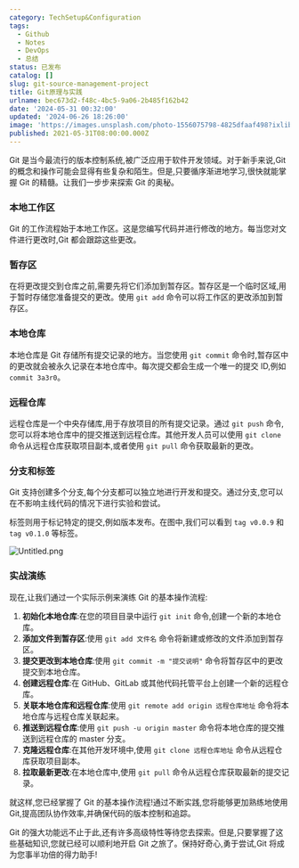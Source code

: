 ```yaml
---
category: TechSetup&Configuration
tags:
  - Github
  - Notes
  - DevOps
  - 总结
status: 已发布
catalog: []
slug: git-source-management-project
title: Git原理与实践
urlname: bec673d2-f48c-4bc5-9a06-2b485f162b42
date: '2024-05-31 00:32:00'
updated: '2024-06-26 18:26:00'
image: 'https://images.unsplash.com/photo-1556075798-4825dfaaf498?ixlib=rb-4.0.3&q=85&fm=jpg&crop=entropy&cs=srgb'
published: 2021-05-31T08:00:00.000Z
---
```


Git 是当今最流行的版本控制系统,被广泛应用于软件开发领域。对于新手来说,Git 的概念和操作可能会显得有些复杂和陌生。但是,只要循序渐进地学习,很快就能掌握 Git 的精髓。让我们一步步来探索 Git 的奥秘。


### 本地工作区


Git 的工作流程始于本地工作区。这是您编写代码并进行修改的地方。每当您对文件进行更改时,Git 都会跟踪这些更改。


### 暂存区


在将更改提交到仓库之前,需要先将它们添加到暂存区。暂存区是一个临时区域,用于暂时存储您准备提交的更改。使用 `git add` 命令可以将工作区的更改添加到暂存区。


### 本地仓库


本地仓库是 Git 存储所有提交记录的地方。当您使用 `git commit` 命令时,暂存区中的更改就会被永久记录在本地仓库中。每次提交都会生成一个唯一的提交 ID,例如 `commit 3a3r0`。


### 远程仓库


远程仓库是一个中央存储库,用于存放项目的所有提交记录。通过 `git push` 命令,您可以将本地仓库中的提交推送到远程仓库。其他开发人员可以使用 `git clone` 命令从远程仓库获取项目副本,或者使用 `git pull` 命令获取最新的更改。


### 分支和标签


Git 支持创建多个分支,每个分支都可以独立地进行开发和提交。通过分支,您可以在不影响主线代码的情况下进行实验和尝试。


标签则用于标记特定的提交,例如版本发布。在图中,我们可以看到 `tag v0.0.9` 和 `tag v0.1.0` 等标签。


![Untitled.png](https://prod-files-secure.s3.us-west-2.amazonaws.com/5d24fe63-e567-4804-86f9-9fdc62e13082/77b77e01-3aab-4add-bdbd-7f489727861d/Untitled.png?X-Amz-Algorithm=AWS4-HMAC-SHA256&X-Amz-Content-Sha256=UNSIGNED-PAYLOAD&X-Amz-Credential=ASIAZI2LB466SCYWNW3V%2F20250220%2Fus-west-2%2Fs3%2Faws4_request&X-Amz-Date=20250220T053656Z&X-Amz-Expires=3600&X-Amz-Security-Token=IQoJb3JpZ2luX2VjEI7%2F%2F%2F%2F%2F%2F%2F%2F%2F%2FwEaCXVzLXdlc3QtMiJHMEUCIQDXvm6aCYNpwuVrDgZjozeqPAQmw3wI0wqP0WAv4WhPyAIgK1jUCwV9ZGt%2FJt6D8UN3RhU6U9zxyCI2%2FZNVm8ZI72sqiAQIt%2F%2F%2F%2F%2F%2F%2F%2F%2F%2F%2FARAAGgw2Mzc0MjMxODM4MDUiDL6p5mM4hEBZGqcowSrcA0PMSQlmS%2Bwr9iGlVrIQeYvIzzkTewZhX37ZNtntZoOLg%2F%2FFnE7QNuyC0cobWSraotpDw22uVOcFSq8qhljmEeQnbWvu1YeyGScgIOyLe84oQIjt5zV2UL0SNCu3EEbjim4OCEgsc6FLgK8GAfpFPGISqPjlCJLB1XSA6Q5I0GiJ33MAk3zUfk5UkucitDMvsNItMtQndmxS0lUz1QpM2vmg32V2nJR3rw8aFbyG5bEIDVSzgHJh0SmloE0MUFp8ROJkY4BdosxfKsQstP27y%2BK2rSMW9qRoqwQIbkXLqqw2xgvO3FgdoErzkPv1OEegByKxLk9sYFd6tMG5opqqREKWkWTEU%2BHJMj783HjKPjCeWpScOpMH7nXwIizbMfhvBpEeFDkNwhn5I9uTPTJomWKt3GdAysXnfAQ3Vm2E1Q%2Bio%2B0J4ZdHjjgPHMn9xSUNfVpNtnevjHhHyD5UuGQKofFa7xfYkinxRzBWaQj1BGnocrYKxj7O%2BP2HGy584gHMrcluQJlO7vCtOQdoPYypzB37kKllOS%2BHbWHP5JEY8P0qFurSHKfpumEItxpdPT4mbYJ6Jvz5GSFrHJx9Q%2Fd42ojfoXSPU3LwNZMpGoAsrr2ynDfs28ygLcbLVWjvMJP92r0GOqUBSkNCmP04hldZSBORsPKDtZ60DsaKQW%2BxnUXvU5woK6b8d1evx4KX04jOrcnnifGd4ZHmhoXXuBtPvdZW5njvJz0A9V7d3JdI3ODiNo6rCSouX9J%2FGWu%2BQPu9YERmZDrix7in4xLDU15dbd7dokUc4UMGRihELehxLyESBl7pLyeZBsbW68yRWBO8suxVxwDcde1JS30y5wk0YU14WAyQlPzu42%2Bo&X-Amz-Signature=b0e92b10cb556a3e8acf6f014bd36303eec5bd4db075c361cfedcb69f8525e1a&X-Amz-SignedHeaders=host&x-id=GetObject)


### 实战演练


现在,让我们通过一个实际示例来演练 Git 的基本操作流程:

1. **初始化本地仓库**:在您的项目目录中运行 `git init` 命令,创建一个新的本地仓库。
2. **添加文件到暂存区**:使用 `git add 文件名` 命令将新建或修改的文件添加到暂存区。
3. **提交更改到本地仓库**:使用 `git commit -m "提交说明"` 命令将暂存区中的更改提交到本地仓库。
4. **创建远程仓库**:在 GitHub、GitLab 或其他代码托管平台上创建一个新的远程仓库。
5. **关联本地仓库和远程仓库**:使用 `git remote add origin 远程仓库地址` 命令将本地仓库与远程仓库关联起来。
6. **推送到远程仓库**:使用 `git push -u origin master` 命令将本地仓库的提交推送到远程仓库的 master 分支。
7. **克隆远程仓库**:在其他开发环境中,使用 `git clone 远程仓库地址` 命令从远程仓库获取项目副本。
8. **拉取最新更改**:在本地仓库中,使用 `git pull` 命令从远程仓库获取最新的提交记录。

就这样,您已经掌握了 Git 的基本操作流程!通过不断实践,您将能够更加熟练地使用 Git,提高团队协作效率,并确保代码的版本控制和追踪。


Git 的强大功能远不止于此,还有许多高级特性等待您去探索。但是,只要掌握了这些基础知识,您就已经可以顺利地开启 Git 之旅了。保持好奇心,勇于尝试,Git 将成为您事半功倍的得力助手!

